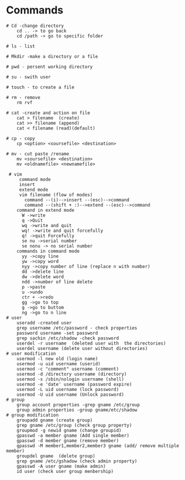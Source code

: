 # Commands
    # Cd -change directory
        cd .. -> to go back 
        cd /path -> go to specific folder
        
    # ls - list
    
    # Mkdir -make a directory or a file
    
    # pwd - persent working directory
    
    # su - swith user
    
    # touch - to create a file 
    
    # rm - remove
        rm rvf 
    
    # cat -create and action on file
        cat > filename  (create)
        cat >> filename (append)
        cat < filename (read)(default)
    
    # cp - copy 
        cp <option> <soursefile> <destination> 
    
    # mv - cut paste /rename
        mv <soursefile> <destination>
        mv <oldnamefile> <newnamefile>

     # vim
         command mode
         insert
         extend mode
         vim filename (flow of modes) 
           command --(i)-->insert --(esc)-->command
           command --(shift + :)-->extend --(esc)-->command
        command in extend mode 
          W ->write
          q ->Quit
          wq ->write and quit
          wq! ->write and quit forcefully
          q! ->quit Forcefully
          se nu ->serial number
          se nonu -> no serial number
        commands in command mode
          yy ->copy line
          yw ->copy word
          nyy ->copy number of line (replace n with number)
          dd ->delete line
          dw ->delete word
          ndd ->number of line delete
          p ->paste
          u ->undo
          ctr + ->redo
          gg ->go to top
          g ->go to buttom
          ng ->go to n line
    # user
        useradd -created user
        grep username /etc/password - check properties
        password username -set password
        grep sachin /etc/shadow -check password
        userdel -r username  (deleted user with  the directories)
        userdel username (delete user without directories)
    # user modification
        usermod -l new old (login name)
        usermod -u uid username (userid)
        usermod -c "comment" username (comment)
        usermod -d /directory username (directory)
        usermod -s /sbin/nologin username (shell)
        usermod -e 'date' username (password expire)
        usermod -L uid username (lock password)
        usermod -U uid username (Unlock password)
    # group
        group account properties -grep gname /etc/group
        group admin properties -group gname/etc/shadow
    # group modification
        groupadd gname (create group)
        grep gname /etc/group (check group property)
        groupmod -g newid gname (change groupid)
        gpasswd -a member gname (Add single member)
        gpasswd -d member gname (remove member)
        gpasswd -M member1,member2,member3 gname (add/ remove multiple member)
        groupdel gname  (delete group)
        grep gname /etc/gshadow (check admin property)
        gpasswd -A user gname (make admin)
        id user (check user group menbership)
